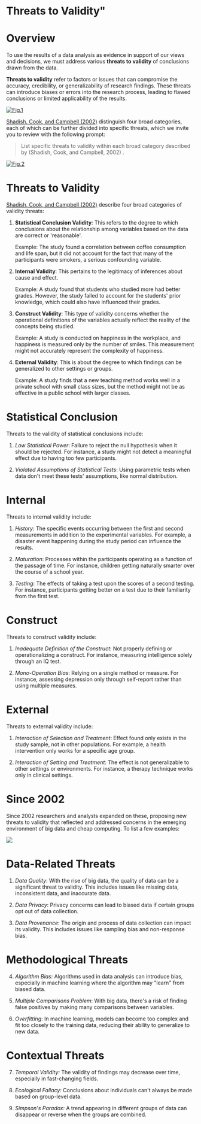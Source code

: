# Threats to Validity"

# Overview

To use the results of a data analysis as evidence in support of our views and decisions, we must address various **threats to validity** of conclusions drawn from the data.

**Threats to validity** refer to factors or issues that can compromise the accuracy, credibility, or generalizability of research findings. These threats can introduce biases or errors into the research process, leading to flawed conclusions or limited applicability of the results.

[![Fig.1](images/threats-to-validity.jpg)](images/threats-to-validity.jpg)

[Shadish, Cook, and Campbell (2002)](https://psycnet.apa.org/record/2002-17373-000) distinguish four broad categories, each of which can be further divided into specific threats, which we invite you to review with the following prompt:

> List specific threats to validity within each broad category described by (Shadish, Cook, and Campbell, 2002) .

[![Fig.2](images/threats-to-validity-specific.jpg)](images/threats-to-validity-specific.jpg)

# Threats to Validity

[Shadish, Cook, and Campbell (2002)](https://psycnet.apa.org/record/2002-17373-000) describe four broad categories of validity threats:

1.  **Statistical Conclusion Validity**: This refers to the degree to which conclusions about the relationship among variables based on the data are correct or 'reasonable'.

    Example: The study found a correlation between coffee consumption and life span, but it did not account for the fact that many of the participants were smokers, a serious confounding variable.

2.  **Internal Validity**: This pertains to the legitimacy of inferences about cause and effect.

    Example: A study found that students who studied more had better grades. However, the study failed to account for the students' prior knowledge, which could also have influenced their grades.

3.  **Construct Validity**: This type of validity concerns whether the operational definitions of the variables actually reflect the reality of the concepts being studied.

    Example: A study is conducted on happiness in the workplace, and happiness is measured only by the number of smiles. This measurement might not accurately represent the complexity of happiness.

4.  **External Validity**: This is about the degree to which findings can be generalized to other settings or groups.

    Example: A study finds that a new teaching method works well in a private school with small class sizes, but the method might not be as effective in a public school with larger classes.

# **Statistical Conclusion**

Threats to the validity of statistical conclusions include:

1.  *Low Statistical Power*: Failure to reject the null hypothesis when it should be rejected. For instance, a study might not detect a meaningful effect due to having too few participants.

2.  *Violated Assumptions of Statistical Tests*: Using parametric tests when data don't meet these tests' assumptions, like normal distribution.

# **Internal**

Threats to internal validity include:

1.  *History:* The specific events occurring between the first and second measurements in addition to the experimental variables. For example, a disaster event happening during the study period can influence the results.

2.  *Maturation*: Processes within the participants operating as a function of the passage of time. For instance, children getting naturally smarter over the course of a school year.

3.  *Testing*: The effects of taking a test upon the scores of a second testing. For instance, participants getting better on a test due to their familiarity from the first test.

# **Construct**

Threats to construct validity include:

1.  *Inadequate Definition of the Construct*: Not properly defining or operationalizing a construct. For instance, measuring intelligence solely through an IQ test.

2.  *Mono-Operation Bias*: Relying on a single method or measure. For instance, assessing depression only through self-report rather than using multiple measures.

# **External**

Threats to external validity include:

1.  *Interaction of Selection and Treatment*: Effect found only exists in the study sample, not in other populations. For example, a health intervention only works for a specific age group.

2.  *Interaction of Setting and Treatment*: The effect is not generalizable to other settings or environments. For instance, a therapy technique works only in clinical settings.

# Since 2002

Since 2002 researchers and analysts expanded on these, proposing new threats to validity that reflected and addressed concerns in the emerging environment of big data and cheap computing. To list a few examples:

![](images/threats-to-validity-since-2002.jpg) 
# Data-Related Threats

1.  *Data Quality*: With the rise of big data, the quality of data can be a significant threat to validity. This includes issues like missing data, inconsistent data, and inaccurate data.

2.  *Data Privacy*: Privacy concerns can lead to biased data if certain groups opt out of data collection.

3.  *Data Provenance*: The origin and process of data collection can impact its validity. This includes issues like sampling bias and non-response bias.

# Methodological Threats

4.  *Algorithm Bias:* Algorithms used in data analysis can introduce bias, especially in machine learning where the algorithm may "learn" from biased data.

5.  *Multiple Comparisons Problem*: With big data, there's a risk of finding false positives by making many comparisons between variables.

6.  *Overfitting*: In machine learning, models can become too complex and fit too closely to the training data, reducing their ability to generalize to new data.

# Contextual Threats

7.  *Temporal Validity:* The validity of findings may decrease over time, especially in fast-changing fields.

8.  *Ecological Fallacy:* Conclusions about individuals can't always be made based on group-level data.

9.  *Simpson's Paradox:* A trend appearing in different groups of data can disappear or reverse when the groups are combined.

